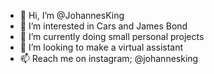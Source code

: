 - 👋 Hi, I’m @JohannesKing
- 👀 I’m interested in Cars and James Bond 
- 🌱 I’m currently doing small personal projects
- 💞️ I’m looking to make a virtual assistant
- 📫 Reach me on instagram; @johannesking

<!---
JohannesKing/JohannesKing is a ✨ special ✨ repository because its `README.md` (this file) appears on your GitHub profile.
You can click the Preview link to take a look at your changes.
--->

